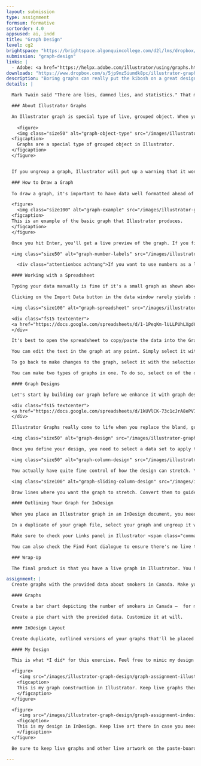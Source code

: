 ```yaml
---
layout: submission
type: assignment
formsum: formative
sortorder: 4.0
appsused: ai, indd
title: "Graph Design"
level: cg2
brightspace: "https://brightspace.algonquincollege.com/d2l/lms/dropbox/user/folder_submit_files.d2l?db=477604&grpid=0&isprv=0&bp=0&ou=503895"
submission: "graph-design"
links: |
  - Adobe: <a href="https://helpx.adobe.com/illustrator/using/graphs.html" title="Adobe: Graphs" target="_blank">Graphs</a>
downloads: "https://www.dropbox.com/s/5jp9nz5iumdk8pc/illustrator-graph-design.zip?dl=1"
description: "Boring graphs can really put the kibosh on a great design. As a designer, one of the most difficult and rewarding jobs is to transform boring data into exciting, engaging visuals. The challenge is to present so many numbers in a compelling way."
details: |

  Mark Twain said "There are lies, damned lies, and statistics." That may be true. Well, consider yourself an interpreter of those lies. Columns representing numbers are pretty lame. As designers, it is our job to represent information in an interesting and informative manner. Luckily, Adobe has provided some really great graphing tools in Illustrator. This is what we are going to explore this week.

  ### About Illustrator Graphs

  An Illustrator graph is special type of live, grouped object. When you select a graph, Illustrator's Object Type Indicator tells us it's a live graph object.
  
    <figure>
    <img class="size50" alt="graph-object-type" src="/images/illustrator-graph-design/graph-object-type.jpg">
  <figcaption>
    Graphs are a special type of grouped object in Illustrator.
  </figcaption>
  </figure>


  If you ungroup a graph, Illustrator will put up a warning that it won't be live anymore. This means the data won't be editable. If you absolutely must ungroup a graph, make a copy of it first, so you can go back to the live graph if necessary.

  ### How to Draw a Graph
 
  To draw a graph, it's important to have data well formatted ahead of time. It can be in a text file or a spreadsheet. Then, simply take one of the graph tools and draw a rectangle where you want the graph. The data window will open automatically. Type, or better yet, paste your data into the data window. Once you're done, hit the check mark button or hit Enter (not Return).

  <figure>
    <img class="size100" alt="graph-example" src="/images/illustrator-graph-design/graph-example.jpg">	
  <figcaption>
  This is an example of the basic graph that Illustrator produces.
  </figcaption>
  </figure>

  Once you hit Enter, you'll get a live preview of the graph. If you find you've entered the data on the wrong axis, just hit the Transpose button in the graph window.

  <img class="size50" alt="graph-number-labels" src="/images/illustrator-graph-design/graph-number-labels.jpg">

    <div class="attentionbox achtung">If you want to use numbers as a label in the graph, you need to wrap the text in quote marks.</div>

  #### Working with a Spreadsheet

  Typing your data manually is fine if it's a small graph as shown above. If you have something more intricate, it's better to have your data in a spreadsheet.

  Clicking on the Import Data button in the data window rarely yields satisfactory results.

  <img class="size100" alt="graph-spreadsheet" src="/images/illustrator-graph-design/graph-spreadsheet.jpg">

  <div class="fs15 textcenter">
  <a href="https://docs.google.com/spreadsheets/d/1-1PeqKm-lULLPUhLXgd6nXEKY42k2C9M1-ls_r2NGcY/edit?usp=sharing" title="Copy the spreadsheet data" target="_blank" class="limegreen">Spreadsheet Data</a>
  </div>

  It's best to open the spreadsheet to copy/paste the data into the Graph Data Table. You can then click the Apply button (check mark). The graph will be drawn on the artboard. If things don't look right, click the Revert button. Fix your data file and try again.

  You can edit the text in the graph at any point. Simply select it with the Group Selection Tool. Change the text formatting until you are satisfied.

  To go back to make changes to the graph, select it with the selection tool and double-click on the graph tool. You can also control-click on it and make various changes.

  You can make two types of graphs in one. To do so, select on of the data sets with the Group Selection tool. Double-click on the graph tool and select the desired type of graph from the icons from the dialogue.

  #### Graph Designs

  Let's start by building our graph before we enhance it with graph designs

  <div class="fs15 textcenter">
  <a href="https://docs.google.com/spreadsheets/d/1kUVlCK-73c1cJrA8ePV7U9lv7LVmmiVujJG_4-A8krs/edit?usp=sharing" title="Copy the spreadsheet data" target="_blank" class="limegreen">Spreadsheet Data</a>
  </div>

  Illustrator Graphs really come to life when you replace the bland, greyscale shapes with novel designs. you need to define your design first. Go <span class="command">Object > Graph > Design...</span>

  <img class="size50" alt="graph-design" src="/images/illustrator-graph-design/graph-design.jpg">

  Once you define your design, you need to select a data set to apply the design to. Use the Group Selection Tool. Once it's selected, go Object > Graph > Column... Choose the settings which suit your graph design.

  <img class="size50" alt="graph-column-design" src="/images/illustrator-graph-design/graph-column-design.jpg">

  You actually have quite fine control of how the design can stretch. You can determine which portion of the column stretches using guides.

  <img class="size100" alt="graph-sliding-column-design" src="/images/illustrator-graph-design/graph-sliding-column-design.jpg">

  Draw lines where you want the graph to stretch. Convert them to guides using <span class="command">⌘-5</span>. Make sure the guides are unlocked by hitting <span class="command">Option-⌘-;</span>. Create a new graph design with it set to Sliding, as shown.

  #### Outlining Your Graph for InDesign
  
  When you place an Illustrator graph in an InDesign document, you need to ensure it no longer has depencies on fonts or images.

  In a duplicate of your graph file, select your graph and ungroup it with Shift-⌘-G. Illustrator will put up a warning. Click <span class="command">OK</span>. Outline all type by using Shift-⌘-o or <span class="command">Type > Create Outlines</span>.

  Make sure to check your Links panel in Illustrator <span class="command">Window > Links</span> to ensure it's empty. If it's not, delete any placed images from your file.

  You can also check the Find Font dialogue to ensure there's no live type in your Illustrator document. If so, outline it using <span class="command">Type > Create Outlines</span>.

  ### Wrap-Up

  The final product is that you have a live graph in Illustrator. You have a copy of that graph which is outlined. You place the outlined one in InDesign. The end.

assignment: |
  Create graphs with the provided data about smokers in Canada. Make your layout  a tabloid page, in either landscape or portrait orientation.

  #### Graphs

  Create a bar chart depicting the number of smokers in Canada —  for men and for women. Your chart must be a sliding bar chart. It can be horizontal or vertical.

  Create a pie chart with the provided data. Customize it at will.

  #### InDesign Layout

  Create duplicate, outlined versions of your graphs that'll be placed in your layout in InDesign.

  #### My Design

  This is what *I did* for this exercise. Feel free to mimic my design or create your own. The important thing is to use Illustrator's graph tools properly.

  <figure>
     <img src="/images/illustrator-graph-design/graph-assignment-illustrator.jpg" alt="graphs formative mine" class="size75">
    <figcaption>
    This is my graph construction in Illustrator. Keep live graphs there in case you need to go back to them.
    </figcaption>
  </figure>

  <figure>
     <img src="/images/illustrator-graph-design/graph-assignment-indesign.jpg" alt="graphs formative mine" class="size100">
    <figcaption>
    This is my design in InDesign. Keep live art there in case you need to go back to it.
    </figcaption>
  </figure>

  Be sure to keep live graphs and other live artwork on the paste-board. Also, limit yourself only to Adobe Fonts.

---
```

